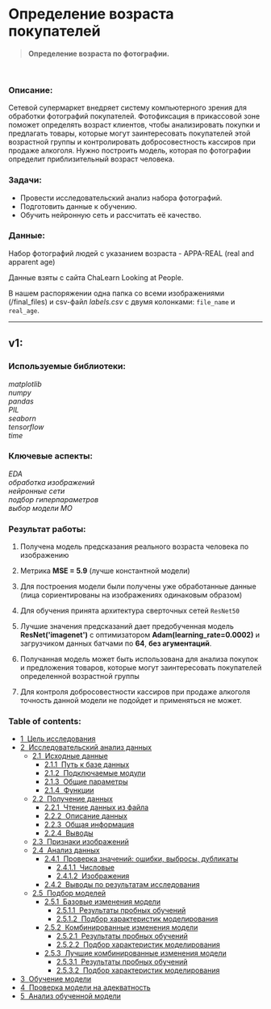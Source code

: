 # Определение возраста покупателей
> **Определение возраста по фотографии.**

<br/>

### Описание:

Сетевой супермаркет внедряет систему компьютерного зрения для обработки фотографий покупателей. Фотофиксация в прикассовой зоне поможет определять возраст клиентов, чтобы анализировать покупки и предлагать товары, которые могут заинтересовать покупателей этой возрастной группы и контролировать добросовестность кассиров при продаже алкоголя.
Нужно построить модель, которая по фотографии определит приблизительный возраст человека.

### Задачи:

- Провести исследовательский анализ набора фотографий.
- Подготовить данные к обучению.
- Обучить нейронную сеть и рассчитать её качество.

### Данные:

Набор фотографий людей с указанием возраста - APPA-REAL (real and apparent age)

Данные взяты с сайта ChaLearn Looking at People.

В нашем распоряжении одна папка со всеми изображениями (/final_files) и csv-файл *labels.csv* с двумя колонками: ` file_name ` и ` real_age `.

---

## v1:

### Используемые библиотеки:
*matplotlib<br/>numpy<br/>pandas<br/>PIL<br/>seaborn<br/>tensorflow<br/>time*

### Ключевые аспекты:

*EDA<br/>обработка изображений<br/>нейронные сети<br/>подбор гиперпараметров<br/>выбор модели МО*

### Результат работы:

1. Получена модель предсказания реального возраста человека по изображению

1. Метрика **MSE = 5.9** (лучше константной модели)

1. Для построения модели были получены уже обработанные данные (лица сориентированы на изображениях одинаковым образом)

1. Для обучения принята архитектура сверточных сетей `ResNet50`

1. Лучшие значения предсказаний дает предобученная модель **ResNet('imagenet')** с оптимизатором **Adam(learning_rate=0.0002)** и загрузчиком данных батчами по **64**, **без агументаций**.

1. Получанная модель может быть использована для анализа покупок и предложения товаров, которые могут заинтересовать покупателей определенной возрастной группы

1. Для контроля добросовестности кассиров при продаже алкоголя точность данной модели не подойдет и применяться не может.

### Table of contents:

<div class="toc"><ul class="toc-item"><li><span><a href="#Цель-исследования" data-toc-modified-id="Цель-исследования-1"><span class="toc-item-num">1&nbsp;&nbsp;</span>Цель исследования</a></span></li><li><span><a href="#Исследовательский-анализ-данных" data-toc-modified-id="Исследовательский-анализ-данных-2"><span class="toc-item-num">2&nbsp;&nbsp;</span>Исследовательский анализ данных</a></span><ul class="toc-item"><li><span><a href="#Исходные-данные" data-toc-modified-id="Исходные-данные-2.1"><span class="toc-item-num">2.1&nbsp;&nbsp;</span>Исходные данные</a></span><ul class="toc-item"><li><span><a href="#Путь-к-базе-данных" data-toc-modified-id="Путь-к-базе-данных-2.1.1"><span class="toc-item-num">2.1.1&nbsp;&nbsp;</span>Путь к базе данных</a></span></li><li><span><a href="#Подключаемые-модули" data-toc-modified-id="Подключаемые-модули-2.1.2"><span class="toc-item-num">2.1.2&nbsp;&nbsp;</span>Подключаемые модули</a></span></li><li><span><a href="#Общие-параметры" data-toc-modified-id="Общие-параметры-2.1.3"><span class="toc-item-num">2.1.3&nbsp;&nbsp;</span>Общие параметры</a></span></li><li><span><a href="#Функции" data-toc-modified-id="Функции-2.1.4"><span class="toc-item-num">2.1.4&nbsp;&nbsp;</span>Функции</a></span></li></ul></li><li><span><a href="#Получение-данных" data-toc-modified-id="Получение-данных-2.2"><span class="toc-item-num">2.2&nbsp;&nbsp;</span>Получение данных</a></span><ul class="toc-item"><li><span><a href="#Чтение-данных-из-файла" data-toc-modified-id="Чтение-данных-из-файла-2.2.1"><span class="toc-item-num">2.2.1&nbsp;&nbsp;</span>Чтение данных из файла</a></span></li><li><span><a href="#Описание-данных" data-toc-modified-id="Описание-данных-2.2.2"><span class="toc-item-num">2.2.2&nbsp;&nbsp;</span>Описание данных</a></span></li><li><span><a href="#Общая-информация" data-toc-modified-id="Общая-информация-2.2.3"><span class="toc-item-num">2.2.3&nbsp;&nbsp;</span>Общая информация</a></span></li><li><span><a href="#Выводы" data-toc-modified-id="Выводы-2.2.4"><span class="toc-item-num">2.2.4&nbsp;&nbsp;</span>Выводы</a></span></li></ul></li><li><span><a href="#Признаки-изображений" data-toc-modified-id="Признаки-изображений-2.3"><span class="toc-item-num">2.3&nbsp;&nbsp;</span>Признаки изображений</a></span></li><li><span><a href="#Анализ-данных" data-toc-modified-id="Анализ-данных-2.4"><span class="toc-item-num">2.4&nbsp;&nbsp;</span>Анализ данных</a></span><ul class="toc-item"><li><span><a href="#Проверка-значений:-ошибки,-выбросы,-дубликаты" data-toc-modified-id="Проверка-значений:-ошибки,-выбросы,-дубликаты-2.4.1"><span class="toc-item-num">2.4.1&nbsp;&nbsp;</span>Проверка значений: ошибки, выбросы, дубликаты</a></span><ul class="toc-item"><li><span><a href="#Числовые" data-toc-modified-id="Числовые-2.4.1.1"><span class="toc-item-num">2.4.1.1&nbsp;&nbsp;</span>Числовые</a></span></li><li><span><a href="#Изображения" data-toc-modified-id="Изображения-2.4.1.2"><span class="toc-item-num">2.4.1.2&nbsp;&nbsp;</span>Изображения</a></span></li></ul></li><li><span><a href="#Выводы-по-результатам-исследования" data-toc-modified-id="Выводы-по-результатам-исследования-2.4.2"><span class="toc-item-num">2.4.2&nbsp;&nbsp;</span>Выводы по результатам исследования</a></span></li></ul></li><li><span><a href="#Подбор-моделей" data-toc-modified-id="Подбор-моделей-2.5"><span class="toc-item-num">2.5&nbsp;&nbsp;</span>Подбор моделей</a></span><ul class="toc-item"><li><span><a href="#Базовые-изменения-модели" data-toc-modified-id="Базовые-изменения-модели-2.5.1"><span class="toc-item-num">2.5.1&nbsp;&nbsp;</span>Базовые изменения модели</a></span><ul class="toc-item"><li><span><a href="#Результаты-пробных-обучений" data-toc-modified-id="Результаты-пробных-обучений-2.5.1.1"><span class="toc-item-num">2.5.1.1&nbsp;&nbsp;</span>Результаты пробных обучений</a></span></li><li><span><a href="#Подбор-характеристик-моделирования" data-toc-modified-id="Подбор-характеристик-моделирования-2.5.1.2"><span class="toc-item-num">2.5.1.2&nbsp;&nbsp;</span>Подбор характеристик моделирования</a></span></li></ul></li><li><span><a href="#Комбинированные-изменения-модели" data-toc-modified-id="Комбинированные-изменения-модели-2.5.2"><span class="toc-item-num">2.5.2&nbsp;&nbsp;</span>Комбинированные изменения модели</a></span><ul class="toc-item"><li><span><a href="#Результаты-пробных-обучений" data-toc-modified-id="Результаты-пробных-обучений-2.5.2.1"><span class="toc-item-num">2.5.2.1&nbsp;&nbsp;</span>Результаты пробных обучений</a></span></li><li><span><a href="#Подбор-характеристик-моделирования" data-toc-modified-id="Подбор-характеристик-моделирования-2.5.2.2"><span class="toc-item-num">2.5.2.2&nbsp;&nbsp;</span>Подбор характеристик моделирования</a></span></li></ul></li><li><span><a href="#Лучшие-комбинированные-изменения-модели" data-toc-modified-id="Лучшие-комбинированные-изменения-модели-2.5.3"><span class="toc-item-num">2.5.3&nbsp;&nbsp;</span>Лучшие комбинированные изменения модели</a></span><ul class="toc-item"><li><span><a href="#Результаты-пробных-обучений" data-toc-modified-id="Результаты-пробных-обучений-2.5.3.1"><span class="toc-item-num">2.5.3.1&nbsp;&nbsp;</span>Результаты пробных обучений</a></span></li><li><span><a href="#Подбор-характеристик-моделирования" data-toc-modified-id="Подбор-характеристик-моделирования-2.5.3.2"><span class="toc-item-num">2.5.3.2&nbsp;&nbsp;</span>Подбор характеристик моделирования</a></span></li></ul></li></ul></li></ul></li><li><span><a href="#Обучение-модели" data-toc-modified-id="Обучение-модели-3"><span class="toc-item-num">3&nbsp;&nbsp;</span>Обучение модели</a></span></li><li><span><a href="#Проверка-модели-на-адекватность" data-toc-modified-id="Проверка-модели-на-адекватность-4"><span class="toc-item-num">4&nbsp;&nbsp;</span>Проверка модели на адекватность</a></span></li><li><span><a href="#Анализ-обученной-модели" data-toc-modified-id="Анализ-обученной-модели-5"><span class="toc-item-num">5&nbsp;&nbsp;</span>Анализ обученной модели</a></span></li></ul></div>
